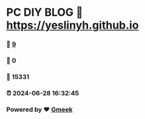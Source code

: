 # PC DIY BLOG :link: https://yeslinyh.github.io 
### :page_facing_up: [9](https://yeslinyh.github.io/tag.html) 
### :speech_balloon: 0 
### :hibiscus: 15331 
### :alarm_clock: 2024-06-28 16:32:45 
### Powered by :heart: [Gmeek](https://github.com/Meekdai/Gmeek)
